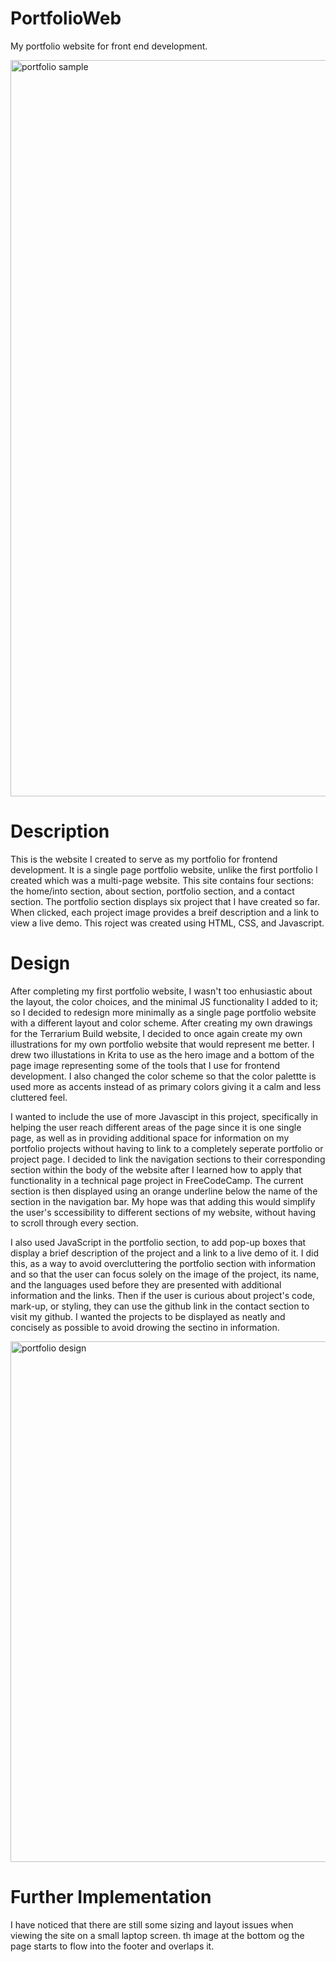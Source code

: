 # PortfolioWeb
My portfolio website for front end development.

<img width="1178" alt="portfolio sample" src="https://github.com/erlopez11/PortfolioWeb/assets/101296798/5ca3716c-ee6a-4da6-9c54-de34e457008b">



# Description
This is the website I created to serve as my portfolio for frontend development. It is a single page portfolio website, unlike the first portfolio I created which was a multi-page website. This site contains four sections: the home/into section, about section, portfolio section, and a contact section. The portfolio section displays six project that I have created so far. When clicked, each project image provides a breif description and a link to view  a live demo. This roject was created using HTML, CSS, and Javascript.

# Design
After completing my first portfolio website, I wasn't too enhusiastic about the layout, the color choices, and the minimal JS functionality I added to it; so I decided to redesign more minimally as a single page portfolio website with a different layout and color scheme. After creating my own drawings for the Terrarium Build website, I decided to once again create my own illustrations for my own portfolio website that would represent me better. I drew two illustations in Krita to use as the hero image and a bottom of the page image representing some of the tools that I use for frontend development. I also changed the color scheme so that the color palettte is used more as accents instead of as primary colors giving it a calm and less cluttered feel.

I wanted to include the use of more Javascipt in this project, specifically in helping the user reach different areas of the page since it is one single page, as well as in providing additional space for information on my portfolio projects without having to link to a completely seperate portfolio or project page. I decided to link the navigation sections to their corresponding section within the body of the website after I learned how to apply that functionality in a technical page project in FreeCodeCamp. The current section is then displayed using an orange underline below the name of the section in the navigation bar. My hope was that adding this would simplify the user's sccessibility to different sections of my website, without having to scroll through every section.

I also used JavaScript in the portfolio section, to add pop-up boxes that display a brief description of the project and a link to a live demo of it. I did this, as a way to avoid overcluttering the portfolio section with information and so that the user can focus solely on the image of the project, its name, and the languages used before they are presented with additional information and the links. Then if the user is curious about project's code, mark-up, or styling, they can use the github link in the contact section to visit my github. I wanted the projects to be displayed as neatly and concisely as possible to avoid drowing the sectino in information.

<img width="833" alt="portfolio design" src="https://github.com/erlopez11/PortfolioWeb/assets/101296798/e6fa3312-54be-48fc-bfcb-aee8bfbc641c">


# Further Implementation 
I have noticed that there are still some sizing and layout issues when viewing the site on a small laptop screen. th image at the bottom og the page starts to flow into the footer and overlaps it. 
